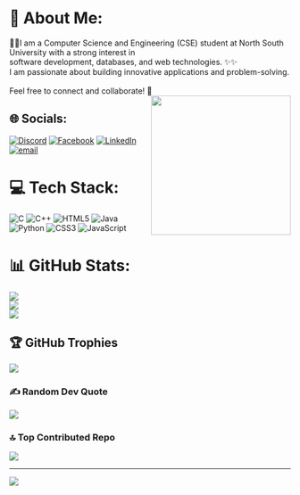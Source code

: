 # 💫 About Me:
👩‍💻I am a Computer Science and Engineering (CSE) student at North South University with a strong interest in<br> software development, databases, and web technologies. ✨✨<br> I am passionate about building innovative applications and problem-solving.<br><br>Feel free to connect and collaborate! 🚀
<img src="https://github.com/user-attachments/assets/7a5933c3-9748-4f7c-8346-5ae21fd137a0
" width="250" align="right">

## 🌐 Socials:
[![Discord](https://img.shields.io/badge/Discord-%237289DA.svg?logo=discord&logoColor=white)](https://discord.gg/discordapp.com/users/1084476140942545038) [![Facebook](https://img.shields.io/badge/Facebook-%231877F2.svg?logo=Facebook&logoColor=white)](https://www.facebook.com/anika.hossain.little.engineer) [![LinkedIn](https://img.shields.io/badge/LinkedIn-%230077B5.svg?logo=linkedin&logoColor=white)](https://linkedin.com/in/anika-hossain-525992280) [![email](https://img.shields.io/badge/Email-D14836?logo=gmail&logoColor=white)](mailto:anikahossain544@gmail.com) 

# 💻 Tech Stack:
![C](https://img.shields.io/badge/c-%2300599C.svg?style=for-the-badge&logo=c&logoColor=white) ![C++](https://img.shields.io/badge/c++-%2300599C.svg?style=for-the-badge&logo=c%2B%2B&logoColor=white) ![HTML5](https://img.shields.io/badge/html5-%23E34F26.svg?style=for-the-badge&logo=html5&logoColor=white) ![Java](https://img.shields.io/badge/java-%23ED8B00.svg?style=for-the-badge&logo=openjdk&logoColor=white) ![Python](https://img.shields.io/badge/python-3670A0?style=for-the-badge&logo=python&logoColor=ffdd54) ![CSS3](https://img.shields.io/badge/css3-%231572B6.svg?style=for-the-badge&logo=css3&logoColor=white) ![JavaScript](https://img.shields.io/badge/javascript-%23323330.svg?style=for-the-badge&logo=javascript&logoColor=%23F7DF1E)
# 📊 GitHub Stats:
![](https://github-readme-stats.vercel.app/api?username=Anika2121&theme=radical&hide_border=true&include_all_commits=false&count_private=false)<br/>
![](https://nirzak-streak-stats.vercel.app/?user=Anika2121&theme=radical&hide_border=true)<br/>
![](https://github-readme-stats.vercel.app/api/top-langs/?username=Anika2121&theme=radical&hide_border=true&include_all_commits=false&count_private=false&layout=compact)

## 🏆 GitHub Trophies
![](https://github-profile-trophy.vercel.app/?username=Anika2121&theme=radical&no-frame=false&no-bg=false&margin-w=4)

### ✍️ Random Dev Quote
![](https://quotes-github-readme.vercel.app/api?type=horizontal&theme=radical)

### 🔝 Top Contributed Repo
![](https://github-contributor-stats.vercel.app/api?username=Anika2121&limit=5&theme=radical&combine_all_yearly_contributions=true)

---
[![](https://visitcount.itsvg.in/api?id=Anika2121&icon=0&color=0)](https://visitcount.itsvg.in)

<!-- Proudly created with GPRM ( https://gprm.itsvg.in ) -->
